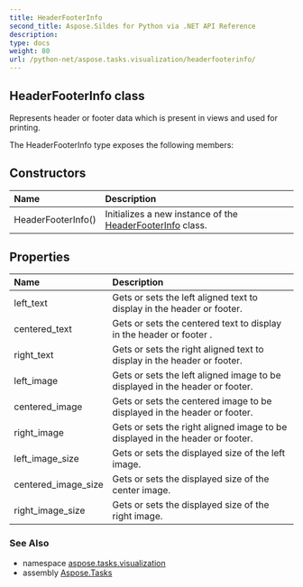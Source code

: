 ```yaml
---
title: HeaderFooterInfo
second_title: Aspose.Sildes for Python via .NET API Reference
description: 
type: docs
weight: 80
url: /python-net/aspose.tasks.visualization/headerfooterinfo/
---
```


## HeaderFooterInfo class

Represents header or footer data which is present in views and used for printing.

The HeaderFooterInfo type exposes the following members:
## Constructors
| Name | Description |
| :- | :- |
|HeaderFooterInfo()|Initializes a new instance of the [HeaderFooterInfo](../../aspose.tasks.visualization/headerfooterinfo/) class.|
## Properties
| Name | Description |
| :- | :- |
|left_text|Gets or sets the left aligned text to display in the header or footer.|
|centered_text|Gets or sets the centered text to display in the header or footer .|
|right_text|Gets or sets the right aligned text to display in the header or footer.|
|left_image|Gets or sets the left aligned image to be displayed in the header or footer.|
|centered_image|Gets or sets the centered image to be displayed in the header or footer.|
|right_image|Gets or sets the right aligned image to be displayed in the header or footer.|
|left_image_size|Gets or sets the displayed size of the left image.|
|centered_image_size|Gets or sets the displayed size of the center image.|
|right_image_size|Gets or sets the displayed size of the right image.|

### See Also

* namespace [aspose.tasks.visualization](../../aspose.tasks.visualization/)
* assembly [Aspose.Tasks](/tasks/python-net/)

